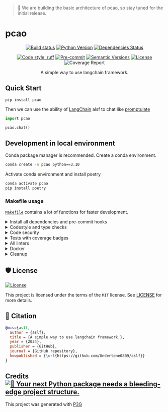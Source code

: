> 🛑 We are building the basic architecture of pcao, so stay tuned for the initial release.

# pcao

<div align="center">

[![Build status](https://github.com/Undertone0809/aslf/workflows/build/badge.svg?branch=main&event=push)](https://github.com/Undertone0809/aslf/actions?query=workflow%3Abuild)
[![Python Version](https://img.shields.io/pypi/pyversions/aslf.svg)](https://pypi.org/project/aslf/)
[![Dependencies Status](https://img.shields.io/badge/dependencies-up%20to%20date-brightgreen.svg)](https://github.com/Undertone0809/aslf/pulls?utf8=%E2%9C%93&q=is%3Apr%20author%3Aapp%2Fdependabot)

[![Code style: ruff](https://img.shields.io/badge/code%20style-ruff-000000.svg)](https://github.com/astral-sh/ruff)
[![Pre-commit](https://img.shields.io/badge/pre--commit-enabled-brightgreen?logo=pre-commit&logoColor=white)](https://github.com/Undertone0809/aslf/blob/main/.pre-commit-config.yaml)
[![Semantic Versions](https://img.shields.io/badge/%20%20%F0%9F%93%A6%F0%9F%9A%80-semantic--versions-e10079.svg)](https://github.com/Undertone0809/aslf/releases)
[![License](https://img.shields.io/github/license/Undertone0809/aslf)](https://github.com/Undertone0809/aslf/blob/main/LICENSE)
![Coverage Report](assets/images/coverage.svg)

A simple way to use langchain framework.

</div>


## Quick Start

```shell
pip install pcao
```

Then we can use the ability of [LangChain](https://www.langchain.com/) alsf to chat like [promptulate](https://github.com/Undertone0809/promptulate)

```python
import pcao

pcao.chat()
```


## Development in local environment

Conda package manager is recommended. Create a conda environment.

```bash
conda create -n pcao python==3.10
```

Activate conda environment and install poetry

```bash
conda activate pcao
pip install poetry
```



### Makefile usage

[`Makefile`](https://github.com/Undertone0809/aslf/blob/main/Makefile) contains a lot of functions for faster development.


<details>
<summary>Install all dependencies and pre-commit hooks</summary>
<p>

Install requirements:

```bash
make install
```

Pre-commit hooks coulb be installed after `git init` via

```bash
make pre-commit-install
```

</p>
</details>

<details>
<summary>Codestyle and type checks</summary>
<p>

Automatic formatting uses `ruff`.

```bash
make polish-codestyle

# or use synonym
make formatting
```

Codestyle checks only, without rewriting files:

```bash
make check-codestyle
```

> Note: `check-codestyle` uses `ruff` and `darglint` library

</p>
</details>

<details>
<summary>Code security</summary>
<p>

> If this command is not selected during installation, it cannnot be used.

```bash
make check-safety
```

This command launches `Poetry` integrity checks as well as identifies security issues with `Safety` and `Bandit`.

```bash
make check-safety
```

</p>
</details>

<details>
<summary>Tests with coverage badges</summary>
<p>

Run `pytest`

```bash
make test
```

</p>
</details>

<details>
<summary>All linters</summary>
<p>

Of course there is a command to run all linters in one:

```bash
make lint
```

the same as:

```bash
make check-codestyle && make test && make check-safety
```

</p>
</details>

<details>
<summary>Docker</summary>
<p>

```bash
make docker-build
```

which is equivalent to:

```bash
make docker-build VERSION=latest
```

Remove docker image with

```bash
make docker-remove
```

More information [about docker](https://github.com/Undertone0809/python-package-template/tree/main/%7B%7B%20cookiecutter.project_name%20%7D%7D/docker).

</p>
</details>

<details>
<summary>Cleanup</summary>
<p>
Delete pycache files

```bash
make pycache-remove
```

Remove package build

```bash
make build-remove
```

Delete .DS_STORE files

```bash
make dsstore-remove
```

Remove .mypycache

```bash
make mypycache-remove
```

Or to remove all above run:

```bash
make cleanup
```

</p>
</details>

## 🛡 License

[![License](https://img.shields.io/github/license/Undertone0809/aslf)](https://github.com/Undertone0809/aslf/blob/main/LICENSE)

This project is licensed under the terms of the `MIT` license. See [LICENSE](https://github.com/Undertone0809/aslf/blob/main/LICENSE) for more details.

## 📃 Citation

```bibtex
@misc{aslf,
  author = {aslf},
  title = {A simple way to use langchain framework.},
  year = {2024},
  publisher = {GitHub},
  journal = {GitHub repository},
  howpublished = {\url{https://github.com/Undertone0809/aslf}}
}
```

## Credits [![🚀 Your next Python package needs a bleeding-edge project structure.](https://img.shields.io/badge/P3G-%F0%9F%9A%80-brightgreen)](https://github.com/Undertone0809/python-package-template)

This project was generated with [P3G](https://github.com/Undertone0809/P3G)
